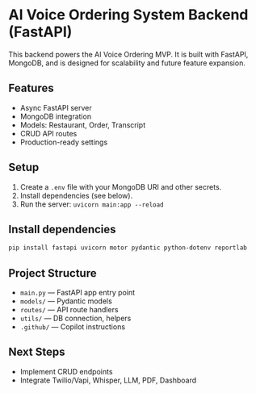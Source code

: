# AI Voice Ordering System Backend (FastAPI)

This backend powers the AI Voice Ordering MVP. It is built with FastAPI, MongoDB, and is designed for scalability and future feature expansion.

## Features
- Async FastAPI server
- MongoDB integration
- Models: Restaurant, Order, Transcript
- CRUD API routes
- Production-ready settings

## Setup
1. Create a `.env` file with your MongoDB URI and other secrets.
2. Install dependencies (see below).
3. Run the server: `uvicorn main:app --reload`

## Install dependencies
```sh
pip install fastapi uvicorn motor pydantic python-dotenv reportlab
```

## Project Structure
- `main.py` — FastAPI app entry point
- `models/` — Pydantic models
- `routes/` — API route handlers
- `utils/` — DB connection, helpers
- `.github/` — Copilot instructions

## Next Steps
- Implement CRUD endpoints
- Integrate Twilio/Vapi, Whisper, LLM, PDF, Dashboard
